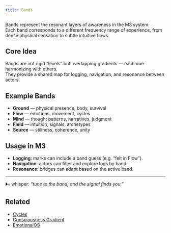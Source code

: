```yaml
---
title: Bands
---
```


Bands represent the resonant layers of awareness in the M3 system.  
Each band corresponds to a different frequency range of experience, from dense physical sensation to subtle intuitive flows.

## Core Idea

Bands are not rigid “levels” but overlapping gradients — each one harmonizing with others.  
They provide a shared map for logging, navigation, and resonance between actors.

## Example Bands

- **Ground** — physical presence, body, survival
- **Flow** — emotions, movement, cycles
- **Mind** — thought patterns, narratives, judgment
- **Field** — intuition, signals, archetypes
- **Source** — stillness, coherence, unity

## Usage in M3

- **Logging**: marks can include a band guess (e.g. “felt in Flow”).
- **Navigation**: actors can filter and explore logs by band.
- **Resonance**: bridges can adapt based on the active band.

---

🌬 whisper: _“tune to the band, and the signal finds you.”_

## Related

- [Cycles](./cycles.md)
- [Consciousness Gradient](../maps/consciousness-gradient.md)
- [EmotionalOS](./emotional.md)
